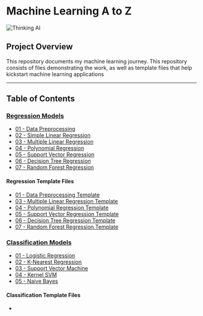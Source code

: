 # **Machine Learning A to Z** #
![Thinking AI](https://www.analyticsinsight.net/wp-content/uploads/2020/03/AI_Animated.gif)

## **Project Overview** ##
This repository documents my machine learning journey. This repository consists of files demonstrating the work, as well as template files that help kickstart machine learning applications

---
##  Table of Contents 
### [Regression Models](#Regression-models-1)
- [01 - Data Preprocessing](#01---Data-Preprocessing)
- [02 - Simple Linear Regression](#02---Simple-Linear-Regression)
- [03 - Multiple Linear Regression](#03---Multiple-Linear-Regression)
- [04 - Polynomial Regression](#04---Polynomial-Regression)
- [05 - Support Vector Regression](#05---Support-Vector-Regression)
- [06 - Decision Tree Regression](#06---Decision-Tree-Regression)
- [07 - Random Forest Regression](#07---Random-Forest-Regression)

#### Regression Template Files 
- [01 - Data Preprocessing Template](https://github.com/jerrvonewing/machine-learning-a-to-z/blob/main/01-data-preprocessing/data_preprocessing_template.ipynb)
- [03 - Multiple Linear Regression Template](https://github.com/jerrvonewing/machine-learning-a-to-z/blob/main/regression/03-multiple-linear-regression/multiple_linear_regression_template.ipynb)
- [04 - Polynomial Regression Template](https://github.com/jerrvonewing/machine-learning-a-to-z/blob/main/regression/04-polynomial-regression/polynomial_regression_template.ipynb)
- [05 - Support Vector Regression Template](https://github.com/jerrvonewing/machine-learning-a-to-z/blob/main/regression/05-support-vector-regression/support_vector_regression_template.ipynb)
- [06 - Decision Tree Regression Template](https://github.com/jerrvonewing/machine-learning-a-to-z/blob/main/regression/06-decision-tree-regression/decision_tree_regression_template.ipynb)
- [07 - Random Forest Regression Template](https://github.com/jerrvonewing/machine-learning-a-to-z/blob/main/regression/07-random-forest-regression/random_forest_regression_template.ipynb)

### [Classification Models](#Classification-models-1)
- [01 - Logistic Regression](#01---Logistic-Regression)
- [02 - K-Nearest Regression](#02---K-Nearest-Regression)
- [03 - Support Vector Machine](#03---Support-Vector-Machine)
- [04 - Kernel SVM](#04---Kernel-SVM)
- [05 - Naive Bayes](#05---Naive-Bayes)

#### Classification Template Files 
- 
